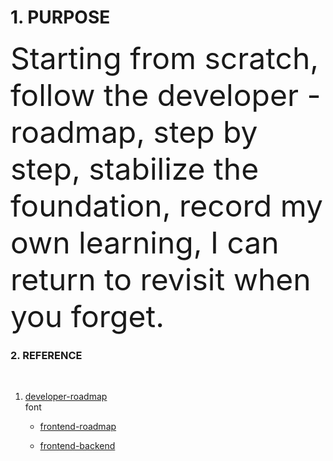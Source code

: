 # 1. PURPOSE
<font size="10"> Starting from scratch, follow the developer - roadmap, step by step, stabilize the foundation, record my own learning, I can return to revisit when you forget.</font>



### 2. REFERENCE

<br/>

 1. [developer-roadmap](https://github.com/goodjack/developer-roadmap-chinese) <br/>
font
    - [frontend-roadmap](https://raw.githubusercontent.com/goodjack/developer-roadmap-chinese/master/chinese-version/img/frontend.png)

    - [frontend-backend](https://raw.githubusercontent.com/goodjack/developer-roadmap-chinese/master/chinese-version/img/backend.png)

<br/>


